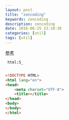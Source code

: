 ```yaml
---
layout: post
title: "zencoding"
keywords: zencoding 
description: zencoding  
date: 2016-06-25 23:10:36
categories: [util]
tags: [util]
---
```



[参考](https://github.com/mattn/emmet-vim)

```text
 html:5_ 
```
```html

<!DOCTYPE HTML>
<html lang="en">
<head>
    <meta charset="UTF-8">
    <title></title>
</head>
<body>
</body>
</html>

```

